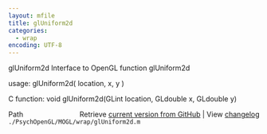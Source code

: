 ```yaml
---
layout: mfile
title: glUniform2d
categories:
  - wrap
encoding: UTF-8
---
```


glUniform2d  Interface to OpenGL function glUniform2d

usage:  glUniform2d( location, x, y )

C function:  void glUniform2d(GLint location, GLdouble x, GLdouble y)


<div class="code_header" style="text-align:right;">
  <span style="float:left;">Path&nbsp;&nbsp;</span> <span class="counter">Retrieve <a href=
  "https://raw.github.com/Psychtoolbox-3/Psychtoolbox-3/beta/./PsychOpenGL/MOGL/wrap/glUniform2d.m">current version from GitHub</a> | View <a href=
  "https://github.com/Psychtoolbox-3/Psychtoolbox-3/commits/beta/./PsychOpenGL/MOGL/wrap/glUniform2d.m">changelog</a></span>
</div>
<div class="code">
  <code>./PsychOpenGL/MOGL/wrap/glUniform2d.m</code>
</div>
